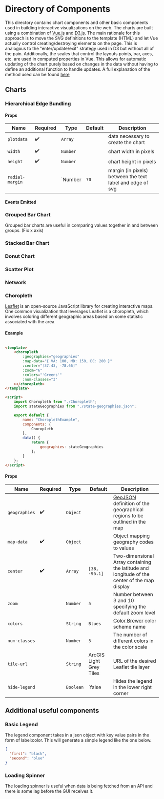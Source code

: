 # Directory of Components

This directory contains chart components and other basic components used in building interactive visualizations on the
web. The charts are built using a combination of [Vue.js](https://vuejs.org/v2/guide/) and [D3.js](https://d3js.org/).
The main rationale for this approach is to move the SVG definitions to the template (HTML) and let Vue actually control
creating/destroying elements on the page. This is analogous to the "enter/update/exit" strategy used in D3 but without
all of the pain. Additionally, the scales that control the layouts points, bar, axes, etc. are used in computed
properties in Vue. This allows for automatic updating of the chart purely based on changes in the data without having to
define an additional function to handle updates. A full explanation of the method used can be
found [here](./rationale.md)

## Charts

### Hierarchical Edge Bundling

<chart-selector :chart="'HierarchicalEdgeBundling'"></chart-selector>

#### Props

| Name            | Required           | Type     | Default | Description                                               |
|--               | ------------------ | -------  | --      |                                                         --|
| `plotdata`      | :heavy_check_mark: | `Array`  |         | data necessary to create the chart                        |
| `width`         | :heavy_check_mark: | `Number` |         | chart width in pixels                                     |
| `height`        | :heavy_check_mark: | `Number` |         | chart height in pixels                                    |
| `radial-margin` |                    | `Number  | `70`    | margin (in pixels) between the text label and edge of svg |

#### Events Emitted

### Grouped Bar Chart

Grouped bar charts are useful in comparing values together in and between groups. (Fix x axis)

<chart-selector :chart="'GroupedBarChart'"></chart-selector>

### Stacked Bar Chart

### Donut Chart

### Scatter Plot

### Network

### Choropleth

[Leaflet](https://leafletjs.com/) is an open-source JavaScript library for creating interactive maps. One common
visualization that leverages Leaflet is a choropleth, which involves coloring different geographic areas based on some
statistic associated with the area.

#### Example

```html

<template>
    <choropleth
        :geographies="geographies"
        :map-data="{ VA: 100, MD: 150, DC: 200 }"
        :center="[37.43, -78.66]"
        :zoom="6"
        :colors="'Greens'"
        :num-classes="3"
    ></choropleth>
</template>

<script>
    import Choropleth from "./Choropleth";
    import stateGeographies from "./state-geographies.json";

    export default {
        name: "ChoroplethExample",
        components: {
            Choropleth
        },
        data() {
            return {
                geographies: stateGeographies
            };
        }
    };
</script>
```

[comment]: <> (<choropleth-example style="width: 100%; height: 300px"></choropleth-example>)

#### Props

| Name          | Required           | Type      | Default                                      | Description                                                                                      |
|--             | ------------------ | -------   | -------------------------------------------- |                                                                                                --|
| `geographies` | :heavy_check_mark: | `Object`  |                                              | [GeoJSON](https://geojson.org/) definition of the geographical regions to be outlined in the map |
| `map-data`    | :heavy_check_mark: | `Object`  |                                              | Object mapping geography codes to values                                                         |
| `center`      | :heavy_check_mark: | `Array`   | `[38, -95.1]`                                | Two-dimensional Array containing the latitude and longitude of the center of the map display     |
| `zoom`        |                    | `Number`  | `5`                                          | Number between 3 and 10 specifying the default zoom level                                        |
| `colors`      |                    | `String`  | `Blues`                                      | [Color Brewer](https://colorbrewer2.org) color scheme name                                       |
| `num-classes` |                    | `Number`  | `5`                                          | The number of different colors in the color scale                                                |
| `tile-url`    |                    | `String`  | ArcGIS Light Grey Tiles                      | URL of the desired Leaflet tile layer                                                            |
| `hide-legend` |                    | `Boolean` | `false                                       | Hides the legend in the lower right corner                                                       |                                                  |

## Additional useful components

### Basic Legend

The legend component takes in a json object with key value pairs in the form of label:color. This will generate a simple
legend like the one below.

```json
{
  "first": "black",
  "second": "blue"
}
```

<base-legend v-bind:legend-data="{'first': 'black', 'second': 'blue'}"></base-legend>

### Loading Spinner

The loading spinner is useful when data is being fetched from an API and there is some lag before the GUI receives it.

<div style="display: flex; justify-content: center">
<loader-spinning></loader-spinning>
</div>


